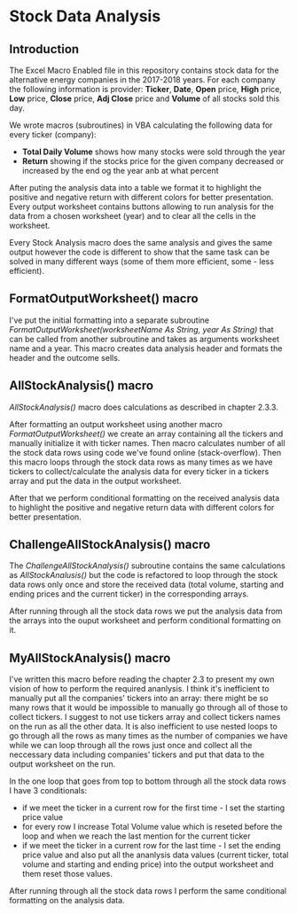 # Stock Data Analysis
## Introduction
The Excel Macro Enabled file in this repository contains stock data for the alternative energy companies in the 2017-2018 years.
For each company the following information is provider: **Ticker**, **Date**, **Open** price, **High** price, **Low** price, **Close** 
price, **Adj Close** price and **Volume** of all stocks sold this day.

We wrote macros (subroutines) in VBA calculating the following data for every ticker (company):
* **Total Daily Volume** shows how many stocks were sold through the year
* **Return** showing if the stocks price for the given company decreased or increased by the end og the year anb at what percent

After puting the analysis data into a table we format it to highlight the positive and negative return with different colors 
for better presentation. Every output worksheet contains buttons allowing to run analysis for the data from a chosen worksheet (year) 
and to clear all the cells in the worksheet.

Every Stock Analysis macro does the same analysis and gives the same output however the code is different to show that the same task 
can be solved in many different ways (some of them more efficient, some - less efficient).

## FormatOutputWorksheet() macro
I've put the initial formatting into a separate subroutine _FormatOutputWorksheet(worksheetName As String, year As String)_ that
can be called from another subroutine and takes as arguments worksheet name and a year.
This macro creates data analysis header and formats the header and the outcome sells.

## AllStockAnalysis() macro
_AllStockAnalysis()_ macro does calculations as described in chapter 2.3.3.

After formatting an output worksheet using another macro _FormatOutputWorksheet()_ we create an array containing all the tickers 
and manually initialize it with ticker names.
Then macro calculates number of all the stock data rows using code we've found online (stack-overflow).
Then this macro loops through the stock data rows as many times as we have tickers to collect/calculate the analysis data for
every ticker in a tickers array and put the data in the output worksheet.

After that we perform conditional formatting on the received analysis data to highlight the positive and negative return data 
with different colors for better presentation.

## ChallengeAllStockAnalysis() macro
The _ChallengeAllStockAnalysis()_ subroutine contains the same calculations as _AllStockAnalusis()_ but the code is refactored 
to loop through the stock data rows only once and store the received data (total volume, starting and ending prices and the current 
ticker) in the corresponding arrays.

After running through all the stock data rows we put the analysis data from the arrays into the ouput worksheet and perform 
conditional formatting on it.

## MyAllStockAnalysis() macro
I've written this macro before reading the chapter 2.3 to present my own vision of how to perform the required ananlysis. 
I think it's inefficient to manually put all the companies' tickers into an array: there might be so many rows that it would be 
impossible to manually go through all of those to collect tickers. I suggest to not use tickers array and collect tickers names 
on the run as all the other data.
It is also inefficient to use nested loops to go through all the rows as many times as the number of companies we have
while we can loop through all the rows just once and collect all the neccessary data including companies' tickers and put that data 
to the output worksheet on the run.

In the one loop that goes from top to bottom through all the stock data rows I have 3 conditionals:
* if we meet the ticker in a current row for the first time - I set the starting price value
* for every row I increase Total Volume value which is reseted before the loop and when we reach the last mention for the current ticker
* if we meet the ticker in a current row for the last time - I set the ending price value and also put all the ananlysis data values
(current ticker, total volume and starting and ending price) into the output worksheet and them reset those values.

After running through all the stock data rows I perform the same conditional formatting on the analysis data.

